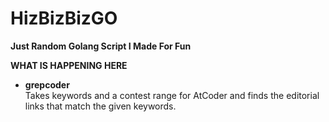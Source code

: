 # HizBizBizGO
**Just Random Golang Script I Made For Fun**


**WHAT IS HAPPENING HERE**
- **grepcoder**  
  Takes keywords and a contest range for AtCoder and finds the editorial links that match the given keywords.
